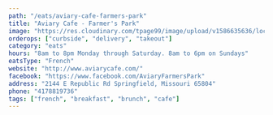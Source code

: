 ```yaml
---
path: "/eats/aviary-cafe-farmers-park"
title: "Aviary Cafe - Farmer's Park"
image: "https://res.cloudinary.com/tpage99/image/upload/v1586635636/local417eats/local417eats.png"
orderops: ["curbside", "delivery", "takeout"]
category: "eats"
hours: "8am to 8pm Monday through Saturday. 8am to 6pm on Sundays"
eatsType: "French"
website: "http://www.aviarycafe.com/"
facebook: "https://www.facebook.com/AviaryFarmersPark"
address: "2144 E Republic Rd Springfield, Missouri 65804"
phone: "4178819736"
tags: ["french", "breakfast", "brunch", "cafe"]
---
```

